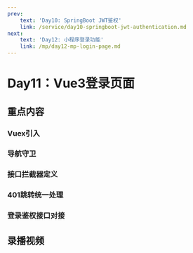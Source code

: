 ```yaml
---
prev:
    text: 'Day10: SpringBoot JWT鉴权'
    link: /service/day10-springboot-jwt-authentication.md
next:
    text: 'Day12: 小程序登录功能'
    link: /mp/day12-mp-login-page.md
---
```


# Day11：Vue3登录页面

## 重点内容

### Vuex引入
### 导航守卫
### 接口拦截器定义
### 401跳转统一处理
### 登录鉴权接口对接

## 录播视频

<Bili src="//player.bilibili.com/player.html?aid=680206388&bvid=BV1NS4y1u7kk&cid=471762829&page=1"/>
